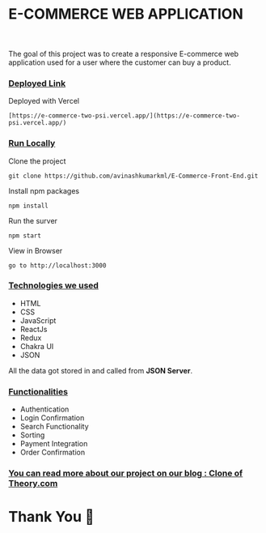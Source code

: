 # E-COMMERCE WEB APPLICATION  &nbsp;   &nbsp;   &nbsp;   &nbsp;   &nbsp; &nbsp;   &nbsp;   &nbsp;   &nbsp;   &nbsp; &nbsp;   &nbsp;   &nbsp;   &nbsp;   &nbsp; &nbsp;   &nbsp;   &nbsp;   &nbsp;   &nbsp;  &nbsp;   &nbsp;    &nbsp;   &nbsp;   &nbsp;   &nbsp;   

The goal of this project was to create a responsive E-commerce web application used for a user where the customer can buy a product.

<div style='page-break-after: always'></div>

### <u>Deployed Link</u>

<!-- Deployed with AWS 
``` 
http://ec2-13-127-17-86.ap-south-1.compute.amazonaws.com:5000/
 ``` -->

Deployed with Vercel 
```
[https://e-commerce-two-psi.vercel.app/](https://e-commerce-two-psi.vercel.app/)
 ```

### <u>Run Locally</u>

Clone the project

```
git clone https://github.com/avinashkumarkml/E-Commerce-Front-End.git
```

Install npm packages

```
npm install
```

Run the surver

```
npm start
```

View in Browser

```
go to http://localhost:3000
```

<div style='page-break-after: always'></div>

### <u>Technologies we used</u>

- HTML
- CSS
- JavaScript
- ReactJs
- Redux
- Chakra UI
- JSON

All the data got stored in and called from <b>JSON Server</b>.

<div style='page-break-after: always'></div>

### <u>Functionalities</u>

- Authentication
- Login Confirmation
- Search Functionality
- Sorting
- Payment Integration
- Order Confirmation

### <u>You can read more about our project on our blog : <a href="https://shuklabhisekh.medium.com/clone-of-theory-com-including-frontend-backend-6db940b42d23" target="_blank">Clone of Theory.com</a> </u>

# Thank You :sparkling_heart:
